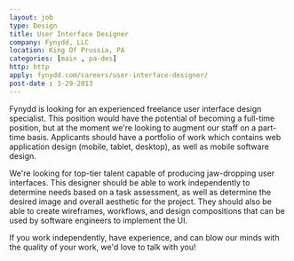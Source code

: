 ```yaml
---
layout: job
type: Design
title: User Interface Designer
company: Fynydd, LLC
location: King Of Prussia, PA
categories: [main , pa-des]
http: http
apply: fynydd.com/careers/user-interface-designer/
post-date : 3-29-2013
---
```


Fynydd is looking for an experienced freelance user interface design specialist. This position would have the potential of becoming a full-time position, but at the moment we're looking to augment our staff on a part-time basis. Applicants should have a portfolio of work which contains web application design (mobile, tablet, desktop), as well as mobile software design.

We're looking for top-tier talent capable of producing jaw-dropping user interfaces. This designer should be able to work independently to determine needs based on a task assessment, as well as determine the desired image and overall aesthetic for the project. They should also be able to create wireframes, workflows, and design compositions that can be used by software engineers to implement the UI.

If you work independently, have experience, and can blow our minds with the quality of your work, we'd love to talk with you!